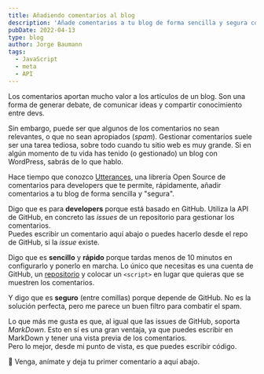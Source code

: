 ```yaml
---
title: Añadiendo comentarios al blog
description: 'Añade comentarios a tu blog de forma sencilla y segura con Utterances, el sistema de comentarios para developers basado en GitHub.'
pubDate: 2022-04-13
type: blog
author: Jorge Baumann
tags:
  - JavaScript
  - meta
  - API
---
```


Los comentarios aportan mucho valor a los artículos de un blog. Son una forma de generar debate, de comunicar ideas y compartir conocimiento entre devs.

Sin embargo, puede ser que algunos de los comentarios no sean relevantes, o que no sean apropiados (_spam_). Gestionar comentarios suele ser una tarea tediosa, sobre todo cuando tu sitio web es muy grande. Si en algún momento de tu vida has tenido (o gestionado) un blog con WordPress, sabrás de lo que hablo.

Hace tiempo que conozco [Utterances](https://utteranc.es/), una librería Open Source de comentarios para developers que te permite, rápidamente, añadir comentarios a tu blog de forma sencilla y "segura".

Digo que es para **developers** porque está basado en GitHub. Utiliza la API de GitHub, en concreto las _issues_ de un repositorio para gestionar los comentarios.  
Puedes escribir un comentario aquí abajo o puedes hacerlo desde el repo de GitHub, si la _issue_ existe.

Digo que es **sencillo** y **rápido** porque tardas menos de 10 minutos en configurarlo y ponerlo en marcha. Lo único que necesitas es una cuenta de GitHub, un [repositorio](https://github.com/baumannzone/baumannzonedev-comments) y colocar un `<script>` en lugar que quieras que se muestren los comentarios.

Y digo que es **seguro** (entre comillas) porque depende de GitHub. No es la solución perfecta, pero me parece un buen filtro para combatir el spam.

Lo que más me gusta es que, al igual que las issues de GitHub, soporta _MarkDown_.
Esto en sí es una gran ventaja, ya que puedes escribir en MarkDown y tener una vista previa de los comentarios.  
Pero lo mejor, desde mi punto de vista, es que puedes escribir código.

🎉 Venga, anímate y deja tu primer comentario a aquí abajo.
